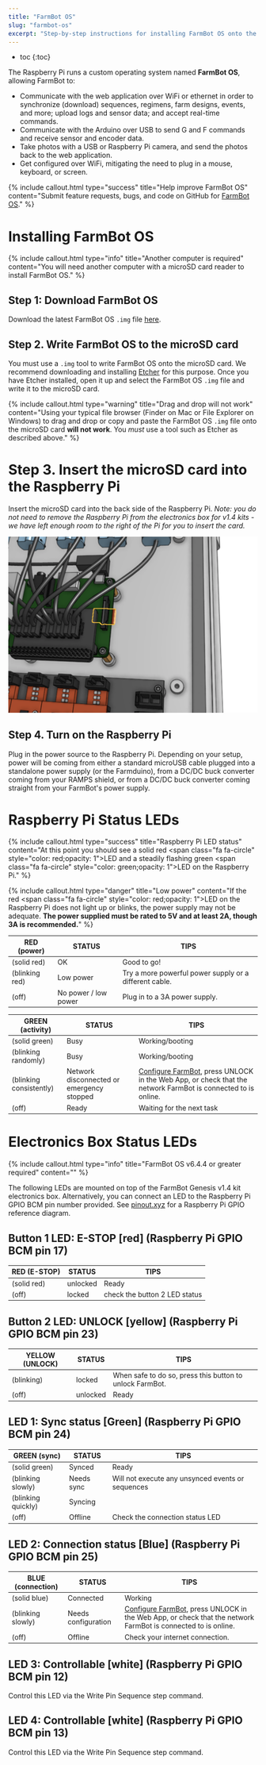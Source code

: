 ```yaml
---
title: "FarmBot OS"
slug: "farmbot-os"
excerpt: "Step-by-step instructions for installing FarmBot OS onto the Raspberry Pi.\nDownload the latest FarmBot OS `.img` file [here](http://os.farm.bot)."
---
```


* toc
{:toc}

The Raspberry Pi runs a custom operating system named **FarmBot OS**, allowing FarmBot to:

* Communicate with the web application over WiFi or ethernet in order to synchronize (download) sequences, regimens, farm designs, events, and more; upload logs and sensor data; and accept real-time commands.
* Communicate with the Arduino over USB to send G and F commands and receive sensor and encoder data.
* Take photos with a USB or Raspberry Pi camera, and send the photos back to the web application.
* Get configured over WiFi, mitigating the need to plug in a mouse, keyboard, or screen.

{%
include callout.html
type="success"
title="Help improve FarmBot OS"
content="Submit feature requests, bugs, and code on GitHub for [FarmBot OS](https://github.com/FarmBot/farmbot_os)."
%}



# Installing FarmBot OS



{%
include callout.html
type="info"
title="Another computer is required"
content="You will need another computer with a microSD card reader to install FarmBot OS."
%}

## Step 1: Download FarmBot OS
Download the latest FarmBot OS `.img` file [here](http://os.farm.bot).

## Step 2. Write FarmBot OS to the microSD card
You must use a `.img` tool to write FarmBot OS onto the microSD card. We recommend downloading and installing [Etcher](https://etcher.io/) for this purpose. Once you have Etcher installed, open it up and select the FarmBot OS `.img` file and write it to the microSD card.

{%
include callout.html
type="warning"
title="Drag and drop will not work"
content="Using your typical file browser (Finder on Mac or File Explorer on Windows) to drag and drop or copy and paste the FarmBot OS `.img` file onto the microSD card **will not work**. You *must* use a tool such as Etcher as described above."
%}

# Step 3. Insert the microSD card into the Raspberry Pi
Insert the microSD card into the back side of the Raspberry Pi. *Note: you do not need to remove the Raspberry Pi from the electronics box for v1.4 kits - we have left enough room to the right of the Pi for you to insert the card.*

![Screen Shot 2018-10-04 at 5.10.01 PM.png](Screen_Shot_2018-10-04_at_5.10.01_PM.png)

## Step 4. Turn on the Raspberry Pi
Plug in the power source to the Raspberry Pi. Depending on your setup, power will be coming from either a standard microUSB cable plugged into a standalone power supply (or the Farmduino), from a DC/DC buck converter coming from your RAMPS shield, or from a DC/DC buck converter coming straight from your FarmBot's power supply.

# Raspberry Pi Status LEDs



{%
include callout.html
type="success"
title="Raspberry Pi LED status"
content="At this point you should see a solid red <span class=\"fa fa-circle\" style=\"color: red;opacity: 1\"></span>LED and a steadily flashing green <span class=\"fa fa-circle\" style=\"color: green;opacity: 1\"></span>LED on the Raspberry Pi."
%}



{%
include callout.html
type="danger"
title="Low power"
content="If the red <span class=\"fa fa-circle\" style=\"color: red;opacity: 1\"></span>LED on the Raspberry Pi does not light up or blinks, the power supply may not be adequate. **The power supplied must be rated to 5V and at least 2A, though 3A is recommended.**"
%}



|RED (power)                   |STATUS                        |TIPS                          |
|------------------------------|------------------------------|------------------------------|
|<span class="fa fa-circle" style="color: red;opacity: 1"></span> (solid red)|OK                            |Good to go!
|<span class="fa fa-sun-o" style="color: red;opacity: 1"></span> (blinking red)|Low power                     |Try a more powerful power supply or a different cable.
|<span class="fa fa-circle-thin" style="color: red;opacity: 1"></span>  (off)|No power / low power          |Plug in to a 3A power supply.



|GREEN (activity)              |STATUS                        |TIPS                          |
|------------------------------|------------------------------|------------------------------|
|<span class="fa fa-circle" style="color: green;opacity: 1"></span> (solid green)|Busy                          |Working/booting
|<span class="fa fa-sun-o" style="color: green;opacity: 1"></span> (blinking randomly)|Busy                          |Working/booting
|<span class="fa fa-sun-o" style="color: green;opacity: 1"></span> (blinking consistently)|Network disconnected or emergency stopped|[Configure FarmBot](configurator.md), press <span class="fb-button fb-yellow">UNLOCK</span> in the Web App, or check that the network FarmBot is connected to is online.
|<span class="fa fa-circle-thin" style="color: green;opacity: 1"></span> (off)|Ready                         |Waiting for the next task



# Electronics Box Status LEDs



{%
include callout.html
type="info"
title="FarmBot OS v6.4.4 or greater required"
content=""
%}

The following LEDs are mounted on top of the FarmBot Genesis v1.4 kit electronics box. Alternatively, you can connect an LED to the Raspberry Pi GPIO BCM pin number provided.
See [pinout.xyz](https://pinout.xyz/) for a Raspberry Pi GPIO reference diagram.

## Button 1 LED: E-STOP [red] (Raspberry Pi GPIO BCM pin 17)

|RED (E-STOP)                  |STATUS                        |TIPS                          |
|------------------------------|------------------------------|------------------------------|
|<span class="fa fa-circle" style="color: red;opacity: 1"></span> (solid red)|unlocked                      |Ready
|<span class="fa fa-circle-thin" style="color: red;opacity: 1"></span> (off)|locked                        |check the button 2 LED status

## Button 2 LED: UNLOCK [yellow] (Raspberry Pi GPIO BCM pin 23)


|YELLOW (UNLOCK)               |STATUS                        |TIPS                          |
|------------------------------|------------------------------|------------------------------|
|<span class="fa fa-sun-o" style="color: orange;opacity: 1"></span> (blinking)|locked                        |When safe to do so, press this button to unlock FarmBot.
|<span class="fa fa-circle-thin" style="color: orange;opacity: 1"></span> (off)|unlocked                      |Ready

## LED 1: Sync status [Green] (Raspberry Pi GPIO BCM pin 24)

|GREEN (sync)                  |STATUS                        |TIPS                          |
|------------------------------|------------------------------|------------------------------|
|<span class="fa fa-circle" style="color: green;opacity: 1"></span> (solid green)|Synced                        |Ready
|<span class="fa fa-sun-o" style="color: green;opacity: 1"></span> (blinking slowly)|Needs sync                    |Will not execute any unsynced events or sequences
|<span class="fa fa-sun-o" style="color: green;opacity: 1"></span> (blinking quickly)|Syncing                       |
|<span class="fa fa-circle-thin" style="color: green;opacity: 1"></span> (off)|Offline                       |Check the connection status LED

## LED 2: Connection status [Blue] (Raspberry Pi GPIO BCM pin 25)

|BLUE (connection)             |STATUS                        |TIPS                          |
|------------------------------|------------------------------|------------------------------|
|<span class="fa fa-circle" style="color: blue;opacity: 1"></span> (solid blue)|Connected                     |Working
|<span class="fa fa-sun-o" style="color: blue;opacity: 1"></span> (blinking slowly)|Needs configuration           |[Configure FarmBot](configurator.md), press <span class="fb-button fb-yellow">UNLOCK</span> in the Web App, or check that the network FarmBot is connected to is online.
|<span class="fa fa-circle-thin" style="color: blue;opacity: 1"></span> (off)|Offline                       |Check your internet connection.

## LED 3: Controllable [white] (Raspberry Pi GPIO BCM pin 12)
Control this LED via the <span class="fb-step fb-write-pin">Write Pin</span> Sequence step command.

## LED 4: Controllable [white] (Raspberry Pi GPIO BCM pin 13)
Control this LED via the <span class="fb-step fb-write-pin">Write Pin</span> Sequence step command.
